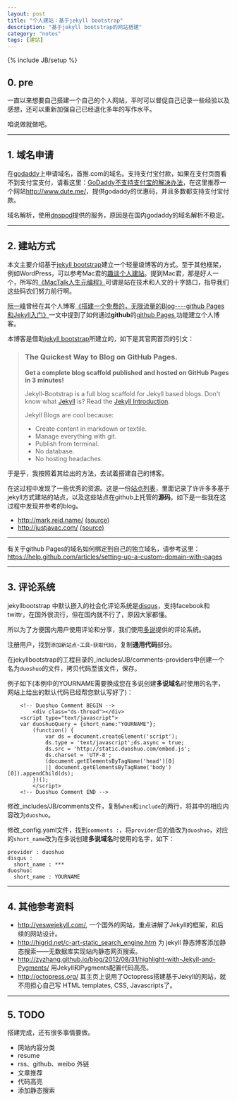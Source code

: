 ```yaml
---
layout: post
title: "个人建站：基于jekyll bootstrap"
description: "基于jekyll bootstrap的网站搭建"
category: "notes"
tags: [建站]
---
```

{% include JB/setup %}

## 0. pre
一直以来想要自己搭建一个自己的个人网站，平时可以督促自己记录一些经验以及感想，还可以重新加强自己已经退化多年的写作水平。

咱说做就做吧。

---
## 1. 域名申请
在[godaddy](http://www.godaddy.com)上申请域名，首推.com的域名。支持支付宝付款，如果在支付页面看不到支付宝支付，请看这里：[GoDaddy不支持支付宝的解决办法](http://www.dute.me/godaddy-alipay.html)，在这里推荐一个网站<http://www.dute.me/>，提供godaddy的优惠码，并且多数都支持支付宝付款。

域名解析，使用[dnspod](https://www.dnspod.cn/)提供的服务，原因是在国内godaddy的域名解析不稳定。


---
## 2. 建站方式
本文主要介绍基于[jekyll bootstrap](http://jekyllbootstrap.com/)建立一个轻量级博客的方式。至于其他框架，例如WordPress，可以参考Mac君的[趣谈个人建站](http://macshuo.com/?p=547)。提到Mac君，那是好人一个，所写的[《MacTalk人生元编程》](http://item.jd.com/11398297.html)可谓是站在技术和人文的十字路口，指导我们这些码农们努力前行啊。

[阮一峰](http://www.ruanyifeng.com)曾经在其个人博客[《搭建一个免费的，无限流量的Blog----github Pages和Jekyll入门》](http://www.ruanyifeng.com/blog/2012/08/blogging_with_jekyll.html)一文中提到了如何通过**github**的[github Pages ](http://pages.github.com)功能建立个人博客。

本博客是借助[jekyll bootstrap](http://jekyllbootstrap.com/)所建立的，如下是其官网首页的引文：

>### The Quickest Way to Blog on GitHub Pages.
>**Get a complete blog scaffold published and hosted on GitHub Pages in 3 minutes!**
>
>Jekyll-Bootstrap is a full blog scaffold for Jekyll based blogs. Don't know what [Jekyll](http://jekyllrb.com/) is? Read the [Jekyll Introduction](http://jekyllbootstrap.com/lessons/jekyll-introduction.html).
>
>Jekyll Blogs are cool because:
>
>
> * Create content in markdown or textile.
> * Manage everything with git.
> * Publish from terminal.
> * No database.
> * No hosting headaches.

于是乎，我按照着其给出的方法，去试着搭建自己的博客。

在这过程中发现了一些优秀的资源。这是一份[站点列表](https://github.com/jekyll/jekyll/wiki/Sites)，里面记录了许许多多基于jekyll方式建站的站点，以及这些站点在github上托管的**源码**。如下是一些我在这过程中发现并参考的blog。

* <http://mark.reid.name/> [(source)](https://github.com/mreid/jekyll/)
* <http://justjavac.com/> [(source)](https://github.com/justjavac/justjavac.github.com)

---
有关于github Pages的域名如何绑定到自己的独立域名，请参考这里：<https://help.github.com/articles/setting-up-a-custom-domain-with-pages>

---
## 3. 评论系统
jekyllbootstrap 中默认嵌入的社会化评论系统是[disqus](http://disqus.com)，支持facebook和twittr，在国外很流行，但在国内就不行了，原因大家都懂。

所以为了方便国内用户使用评论和分享，我们使用[多说](http://duoshuo.com)提供的评论系统。

注册用户，找到`添加新站点`-`工具`-`获取代码`，复制**通用代码**部分。

在jekyllbootstrap的工程目录的_includes/JB/comments-providers中创建一个名为`duoshuo`的文件，拷贝代码至该文件，保存。

例子如下(本例中的YOURNAME需要换成您在多说创建**多说域名**时使用的名字，网站上给出的默认代码已经帮您默认写好了)：

```
	<!-- Duoshuo Comment BEGIN -->
		<div class="ds-thread"></div>
	<script type="text/javascript">
	var duoshuoQuery = {short_name:"YOURNAME"};
		(function() {
			var ds = document.createElement('script');
			ds.type = 'text/javascript';ds.async = true;
			ds.src = 'http://static.duoshuo.com/embed.js';
			ds.charset = 'UTF-8';
			(document.getElementsByTagName('head')[0] 
			|| document.getElementsByTagName('body')[0]).appendChild(ds);
		})();
		</script>
	<!-- Duoshuo Comment END -->
```


修改_includes/JB/comments文件，复制`when`和`include`的两行，将其中的相应内容改为`duoshuo`。
	
修改_config.yaml文件，找到`comments :`，将`provider`后的值改为`duoshuo`，对应的`short_name`改为在多说创建**多说域名**时使用的名字，如下：

	provider : duoshuo
    disqus :
      short_name : ***
    duoshuo:
      short_name : YOURNAME
      
---
## 4. 其他参考资料
* <http://yeswejekyll.com/>, 一个国外的网站，重点讲解了Jekyll的框架，和后续的网站设计。
* <http://higrid.net/c-art-static_search_engine.htm> 为 jekyll 静态博客添加静态搜索——无数据库实现站内静态网页搜索。
* <http://zyzhang.github.io/blog/2012/08/31/highlight-with-Jekyll-and-Pygments/> 用Jekyll和Pygments配置代码高亮。
* <http://octopress.org/> 其主页上说用了Octopress搭建基于Jekyll的网站，就不用担心自己写 HTML templates, CSS, Javascripts了。

---
## 5. TODO
搭建完成，还有很多事情要做。

* 网站内容分类
* resume
* rss、github、weibo 外链
* 文章推荐
* 代码高亮
* 添加静态搜索 
   

